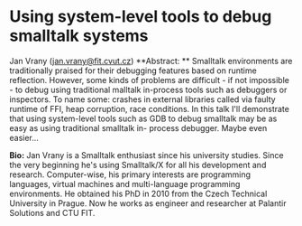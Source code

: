 # Using system-level tools to debug smalltalk systems

Jan Vrany (jan.vrany@fit.cvut.cz)
**Abstract: ** Smalltalk environments are traditionally praised for their debugging
features based on runtime reflection. However, some kinds of problems
are difficult - if not impossible - to debug using traditional malltalk
in-process tools such as debuggers or inspectors. To name some: crashes
in external libraries called via faulty runtime of FFI, heap
corruption, race conditions. 
In this talk I'll demonstrate that using system-level tools such as GDB
to debug smalltalk may be as easy as using traditional smalltalk in-
process debugger. Maybe even easier...

**Bio:** Jan Vrany is a Smalltalk enthusiast since his university studies.
Since the very beginning he's using Smalltalk/X for all his development
and research. Computer-wise, his primary interests are programming
languages, virtual machines and multi-language programming
environments. He obtained his PhD in 2010 from the Czech Technical
University in Prague. Now he works as engineer and researcher at
Palantir Solutions and CTU FIT.